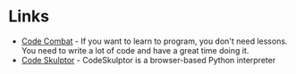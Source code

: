 
# Links

* [Code Combat](http://codecombat.com/) - If you want to learn to program, you don't need lessons. You need to write a lot of code and have a great time doing it.
* [Code Skulptor](http://www.codeskulptor.org/) - CodeSkulptor is a browser-based Python interpreter

